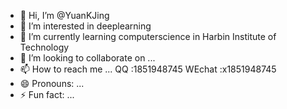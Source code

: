 - 👋 Hi, I’m @YuanKJing
- 👀 I’m interested in deeplearning
- 🌱 I’m currently learning computerscience in Harbin Institute of Technology
- 💞️ I’m looking to collaborate on ...
- 📫 How to reach me ... QQ :1851948745 WEchat :x1851948745 
- 😄 Pronouns: ...
- ⚡ Fun fact: ...

<!---
YuanKJing/YuanKJing is a ✨ special ✨ repository because its `README.md` (this file) appears on your GitHub profile.
You can click the Preview link to take a look at your changes.
--->
